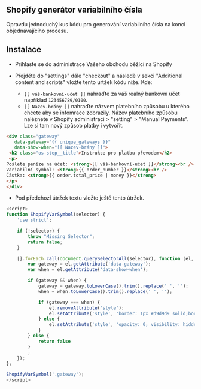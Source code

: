 ## Shopify generátor variabilního čísla
Opravdu jednoduchý kus kódu pro generování variabilního čísla na konci objednávajícího procesu.

## Instalace

* Prihlaste se do administrace Vašeho obchodu běžící na Shopify

* Přejděte do "settings" dále "checkout" a následě v sekci "Additional content and scripts" vložte tento urtžek kódu níže. Kde:
  * `[[ váš-bankovní-učet ]]` nahraďte za váš realný bankovní učet například `123456789/0100`.
  * `[[ Nazev-brány ]]` nahraďte názvem platebního způsobu u kterého chcete aby se infomrace zobrazily. Název platebního způsobu naléznete v Shopify administraci > "setting" > "Manual Payments". Lze si tam nový způsob platby i vytvořit.

```html
<div class="gateway"
   data-gateway="{{ unique_gateways }}"
   data-show-when="[[ Nazev-brány ]]">
 <h2 class="os-step__title">Instrukce pro platbu převodem</h2>
 <p>
Pošlete peníze na účet: <strong>[[ váš-bankovní-učet ]]</strong><br />
Variabilní symbol: <strong>{{ order_number }}</strong><br />
Částka: <strong>{{ order.total_price | money }}</strong>
</p>
</div>
```

* Pod předchozí útržek textu vložte ještě tento útržek.


```javascript
<script>
function ShopifyVarSymbol(selector) {
    'use strict';

    if (!selector) {
        throw "Missing Selector";
        return false;
    }

    [].forEach.call(document.querySelectorAll(selector), function (el, i, a) {
        var gateway = el.getAttribute('data-gateway');
        var when = el.getAttribute('data-show-when');

        if (gateway && when) {
            gateway = gateway.toLowerCase().trim().replace(' ', '');
            when = when.toLowerCase().trim().replace(' ', '');

            if (gateway === when) {
                el.removeAttribute('style');
                el.setAttribute('style', 'border: 1px #d9d9d9 solid;border-radius: 5px;background: #fff;margin: 30px 0 -2em;padding: 1.14286em;');
            } else {
                el.setAttribute('style', 'opacity: 0; visibility: hidden; height: 0;');
            }
        } else {
            return false
        }
        ;
    });
};

ShopifyVarSymbol('.gateway');
</script>
```
